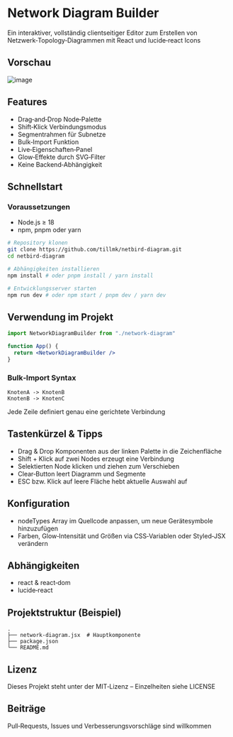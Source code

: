 # Network Diagram Builder

Ein interaktiver, vollständig clientseitiger Editor zum Erstellen von Netzwerk‑Topology‑Diagrammen mit React und lucide‑react Icons

## Vorschau

![image](https://github.com/user-attachments/assets/d93c0e38-3851-44b7-807e-997a841f4592)

## Features

* Drag‑and‑Drop Node‑Palette
* Shift‑Klick Verbindungsmodus
* Segmentrahmen für Subnetze
* Bulk‑Import Funktion
* Live‑Eigenschaften‑Panel
* Glow‑Effekte durch SVG‑Filter
* Keine Backend‑Abhängigkeit

## Schnellstart

### Voraussetzungen

* Node.js ≥ 18
* npm, pnpm oder yarn

```bash
# Repository klonen
git clone https://github.com/tillmk/netbird-diagram.git
cd netbird-diagram

# Abhängigkeiten installieren
npm install # oder pnpm install / yarn install

# Entwicklungsserver starten
npm run dev # oder npm start / pnpm dev / yarn dev
```

## Verwendung im Projekt

```jsx
import NetworkDiagramBuilder from "./network-diagram"

function App() {
  return <NetworkDiagramBuilder />
}
```

### Bulk‑Import Syntax

```
KnotenA -> KnotenB
KnotenB -> KnotenC
```

Jede Zeile definiert genau eine gerichtete Verbindung

## Tastenkürzel & Tipps

* Drag & Drop Komponenten aus der linken Palette in die Zeichenfläche
* Shift + Klick auf zwei Nodes erzeugt eine Verbindung
* Selektierten Node klicken und ziehen zum Verschieben
* Clear‑Button leert Diagramm und Segmente
* ESC bzw. Klick auf leere Fläche hebt aktuelle Auswahl auf

## Konfiguration

* nodeTypes Array im Quellcode anpassen, um neue Gerätesymbole hinzuzufügen
* Farben, Glow‑Intensität und Größen via CSS‑Variablen oder Styled‑JSX verändern

## Abhängigkeiten

* react & react‑dom
* lucide‑react

## Projektstruktur (Beispiel)

```text
.
├── network-diagram.jsx  # Hauptkomponente
├── package.json
└── README.md
```

## Lizenz

Dieses Projekt steht unter der MIT‑Lizenz – Einzelheiten siehe LICENSE

## Beiträge

Pull‑Requests, Issues und Verbesserungsvorschläge sind willkommen
